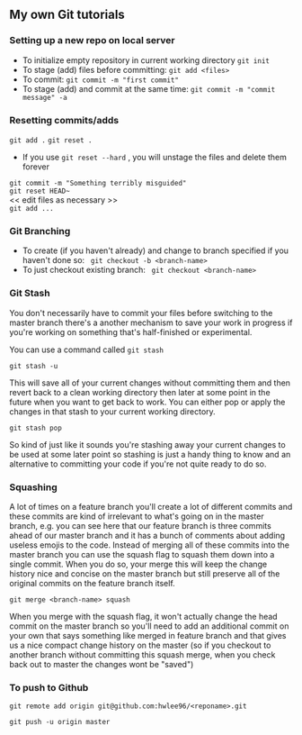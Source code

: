 ## My own Git tutorials

### Setting up a new repo on local server
* To initialize empty repository in current working directory
```git init```
* To stage (add) files before committing:
```git add <files>``` 
* To commit:
```git commit -m "first commit"```
* To stage (add) and commit at the same time:
```git commit -m "commit message" -a```

### Resetting commits/adds

```git add .```
```git reset .```
* If you use ```git reset --hard``` , you will unstage the files and delete them forever
	
```git commit -m "Something terribly misguided"```     
```git reset HEAD~```                                    
<< edit files as necessary >>                              
```git add ...```  


### Git Branching
* To create (if you haven't already) and change to branch specified if you haven't done so:
``` git checkout -b <branch-name>``` 
* To just checkout existing branch:
``` git checkout <branch-name>``` 

### Git Stash
You don't necessarily have to commit your files before switching to the master branch there's a another mechanism to save your work in progress if you're working on something that's half-finished or experimental.

You can use a command called ```git stash``` 

```git stash -u```

This will save all of your current changes without committing them and then revert back to a clean working directory then later at some point in the future when you want to get back to work. You can either pop or apply the changes in that stash to your current working directory.

```git stash pop```

So kind of just like it sounds you're stashing away your current changes to be used at some later point so stashing is just a handy thing to know and an alternative to committing your code if you're not quite ready to do so.

### Squashing
A lot of times on a feature branch you'll create a lot of different commits and these commits are kind of irrelevant to what's going on in the master branch, e.g. you can see here that our feature branch is three commits ahead of our master branch and it has a bunch of comments about adding useless emojis to the code. 
Instead of merging all of these commits into the master branch you can use the squash flag to squash them down into a single commit. When you do so, your merge this will keep the change history nice and concise on the master branch but still preserve all of the original commits on the feature branch itself. 

```git merge <branch-name> squash```

When you merge with the squash flag, it won't actually change the head commit on the master branch so you'll need to add an additional commit on your own that says something like merged in feature branch and that gives us a nice compact change history on the master (so if you checkout to another branch without committing this squash merge, when you check back out to master the changes wont be "saved")

### To push to Github
```git remote add origin git@github.com:hwlee96/<reponame>.git```

```git push -u origin master```